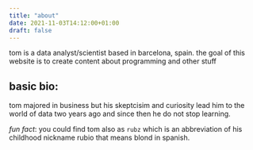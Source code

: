 ```yaml
---
title: "about"
date: 2021-11-03T14:12:00+01:00
draft: false
---
```

tom is a data analyst/scientist based in barcelona, spain. the goal of this website is to create content about programming and other stuff

## basic bio:

tom majored in business but his skeptcisim and curiosity lead him to the world of data two years ago and since then he do not stop learning.

_*fun fact*_: you could find tom also as `rubz` which is an abbreviation of his childhood nickname rubio that means blond in spanish.